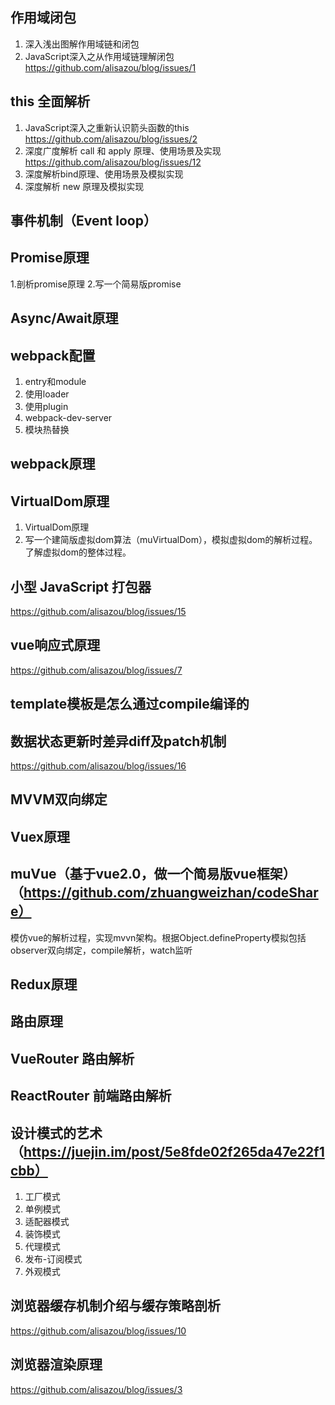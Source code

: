 
## 作用域闭包
1. 深入浅出图解作用域链和闭包
1. JavaScript深入之从作用域链理解闭包
https://github.com/alisazou/blog/issues/1
## this 全面解析
1. JavaScript深入之重新认识箭头函数的this
https://github.com/alisazou/blog/issues/2
2. 深度广度解析 call 和 apply 原理、使用场景及实现
https://github.com/alisazou/blog/issues/12
3. 深度解析bind原理、使用场景及模拟实现
4. 深度解析 new 原理及模拟实现
## 事件机制（Event loop）
## Promise原理
1.剖析promise原理
2.写一个简易版promise
## Async/Await原理
## webpack配置
1. entry和module
1. 使用loader
1. 使用plugin
1. webpack-dev-server
1. 模块热替换

## webpack原理
## VirtualDom原理
1. VirtualDom原理
2. 写一个建简版虚拟dom算法（muVirtualDom），模拟虚拟dom的解析过程。了解虚拟dom的整体过程。
## 小型 JavaScript 打包器
https://github.com/alisazou/blog/issues/15
## vue响应式原理
https://github.com/alisazou/blog/issues/7
## template模板是怎么通过compile编译的
## 数据状态更新时差异diff及patch机制
https://github.com/alisazou/blog/issues/16
## MVVM双向绑定
## Vuex原理
## muVue（基于vue2.0，做一个简易版vue框架）（https://github.com/zhuangweizhan/codeShare）
模仿vue的解析过程，实现mvvn架构。根据Object.defineProperty模拟包括observer双向绑定，compile解析，watch监听

## Redux原理
## 路由原理
## VueRouter 路由解析
## ReactRouter 前端路由解析
## 设计模式的艺术（https://juejin.im/post/5e8fde02f265da47e22f1cbb）
1. 工厂模式
1. 单例模式
1. 适配器模式
1. 装饰模式
1. 代理模式
1. 发布-订阅模式
1. 外观模式
## 浏览器缓存机制介绍与缓存策略剖析
https://github.com/alisazou/blog/issues/10
## 浏览器渲染原理
https://github.com/alisazou/blog/issues/3
